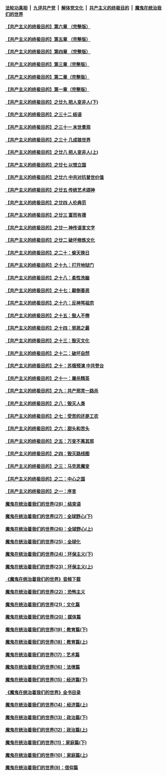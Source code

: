 ####  [法轮功真相](../../../../basic/blob/master/README.md?t=07012331) &nbsp;|&nbsp; [九评共产党](../../../../9ping.md/blob/master/README.md?t=07012331) &nbsp;|&nbsp; [解体党文化](../../../../jtdwh.md/blob/master/README.md?t=07012331)  &nbsp;|&nbsp; [共产主义的终极目的](../../../../gczydzjmd.md/blob/master/README.md?t=07012331) &nbsp;|&nbsp; [魔鬼在统治我们的世界](../../../../mgztzwmdsj.md/blob/master/README.md?t=07012331) 

#### [【共产主义的终极目的】第六章 （完整版）](../pages/nsc422/n11428913.md?t=07012331) 

#### [【共产主义的终极目的】第五章 （完整版）](../pages/nsc422/n11428912.md?t=07012331) 

#### [【共产主义的终极目的】第四章 （完整版）](../pages/nsc422/n11428907.md?t=07012331) 

#### [【共产主义的终极目的】第三章（完整版）](../pages/nsc422/n11428848.md?t=07012331) 

#### [【共产主义的终极目的】第二章（完整版）](../pages/nsc422/n11428831.md?t=07012331) 

#### [【共产主义的终极目的】第一章（完整版）](../pages/nsc422/n11417651.md?t=07012331) 

#### [【共产主义的终极目的】之廿九 把人变非人(下)](../pages/nsc422/n11344140.md?t=07012331) 

#### [【共产主义的终极目的】之三十二 结语](../pages/nsc422/n11360535.md?t=07012331) 

#### [【共产主义的终极目的】之三十一 末世景观](../pages/nsc422/n11351129.md?t=07012331) 

#### [【共产主义的终极目的】之三十 几成狼世界](../pages/nsc422/n11348280.md?t=07012331) 

#### [【共产主义的终极目的】之廿八 把人变非人(上)](../pages/nsc422/n11340492.md?t=07012331) 

#### [【共产主义的终极目的】之廿七 以恨立国](../pages/nsc422/n11336944.md?t=07012331) 

#### [【共产主义的终极目的】之廿六 中共对抗普世价值](../pages/nsc422/n11324785.md?t=07012331) 

#### [【共产主义的终极目的】之廿五 传统艺术颂神](../pages/nsc422/n11296396.md?t=07012331) 

#### [【共产主义的终极目的】之廿四 人伦典范](../pages/nsc422/n11296397.md?t=07012331) 

#### [【共产主义的终极目的】之廿三 富而有德](../pages/nsc422/n11283598.md?t=07012331) 

#### [【共产主义的终极目的】之廿一 神传语言文字](../pages/nsc422/n11263265.md?t=07012331) 

#### [【共产主义的终极目的】之廿二 破坏修炼文化](../pages/nsc422/n11245728.md?t=07012331) 

#### [【共产主义的终极目的】之二十：偷天换日](../pages/nsc422/n11238846.md?t=07012331) 

#### [【共产主义的终极目的】之十九：打开地狱门](../pages/nsc422/n11206376.md?t=07012331) 

#### [【共产主义的终极目的】之十八：柔性洗脑](../pages/nsc422/n11199994.md?t=07012331) 

#### [【共产主义的终极目的】之十七：颠倒善恶](../pages/nsc422/n11179782.md?t=07012331) 

#### [【共产主义的终极目的】之十六：反神骂祖宗](../pages/nsc422/n11166798.md?t=07012331) 

#### [【共产主义的终极目的】之十五：毁人不倦](../pages/nsc422/n11166792.md?t=07012331) 

#### [【共产主义的终极目的】之十四：邪恶之最](../pages/nsc422/n11150249.md?t=07012331) 

#### [【共产主义的终极目的】之十三：毁灭文化](../pages/nsc422/n11135227.md?t=07012331) 

#### [【共产主义的终极目的】之十二：破坏自然](../pages/nsc422/n11135214.md?t=07012331) 

#### [【共产主义的终极目的】之十：苏俄预演 中共登台](../pages/nsc422/n11118424.md?t=07012331) 

#### [【共产主义的终极目的】之十一：屠杀精英](../pages/nsc422/n11118442.md?t=07012331) 

#### [【共产主义的终极目的】之九：共产邪灵一路杀](../pages/nsc422/n11114139.md?t=07012331) 

#### [【共产主义的终极目的】之八：毁灭人类](../pages/nsc422/n11108503.md?t=07012331) 

#### [【共产主义的终极目的】之七：受苦的还是工农](../pages/nsc422/n11101809.md?t=07012331) 

#### [【共产主义的终极目的】之六：甜头和苦头](../pages/nsc422/n11096971.md?t=07012331) 

#### [【共产主义的终极目的】之五：万变不离其邪](../pages/nsc422/n11091285.md?t=07012331) 

#### [【共产主义的终极目的】之四：毁灭路线图](../pages/nsc422/n11086284.md?t=07012331) 

#### [【共产主义的终极目的】之三：马克思魔变](../pages/nsc422/n11061941.md?t=07012331) 

#### [【共产主义的终极目的】之二：中心之国](../pages/nsc422/n11047728.md?t=07012331) 

#### [【共产主义的终极目的】之一：序言](../pages/nsc422/n11086077.md?t=07012331) 

#### [魔鬼在统治着我们的世界(28)：结束语](../pages/nsc422/n10936246.md?t=07012331) 

#### [魔鬼在统治着我们的世界(27)：全球野心(下)](../pages/nsc422/n10928319.md?t=07012331) 

#### [魔鬼在统治着我们的世界(26)：全球野心(上)](../pages/nsc422/n10900318.md?t=07012331) 

#### [魔鬼在统治着我们的世界(25)：全球化](../pages/nsc422/n10788205.md?t=07012331) 

#### [魔鬼在统治着我们的世界(24)：环保主义(下)](../pages/nsc422/n10695307.md?t=07012331) 

#### [魔鬼在统治着我们的世界(23)：环保主义(上)](../pages/nsc422/n10688613.md?t=07012331) 

#### [《魔鬼在统治着我们的世界》音频下载](../pages/nsc422/n10635553.md?t=07012331) 

#### [魔鬼在统治着我们的世界(22)：恐怖主义](../pages/nsc422/n10614727.md?t=07012331) 

#### [魔鬼在统治着我们的世界(21)：文化篇](../pages/nsc422/n10597706.md?t=07012331) 

#### [魔鬼在统治着我们的世界(20)：媒体篇](../pages/nsc422/n10586579.md?t=07012331) 

#### [魔鬼在统治着我们的世界(19)：教育篇(下)](../pages/nsc422/n10564808.md?t=07012331) 

#### [魔鬼在统治着我们的世界(18)：教育篇(上)](../pages/nsc422/n10526970.md?t=07012331) 

#### [魔鬼在统治着我们的世界(17)：艺术篇](../pages/nsc422/n10499093.md?t=07012331) 

#### [魔鬼在统治着我们的世界(16)：法律篇](../pages/nsc422/n10485969.md?t=07012331) 

#### [魔鬼在统治着我们的世界(15)：经济篇(下)](../pages/nsc422/n10469975.md?t=07012331) 

#### [《魔鬼在统治着我们的世界》全书目录](../pages/nsc422/n10464261.md?t=07012331) 

#### [魔鬼在统治着我们的世界(14)：经济篇(上)](../pages/nsc422/n10457370.md?t=07012331) 

#### [魔鬼在统治着我们的世界(13)：政治篇(下)](../pages/nsc422/n10448270.md?t=07012331) 

#### [魔鬼在统治着我们的世界(12)：政治篇(上)](../pages/nsc422/n10444576.md?t=07012331) 

#### [魔鬼在统治着我们的世界(11)：家庭篇(下)](../pages/nsc422/n10440961.md?t=07012331) 

#### [魔鬼在统治着我们的世界(10)：家庭篇(上)](../pages/nsc422/n10435448.md?t=07012331) 

#### [魔鬼在统治着我们的世界(9)：信仰篇](../pages/nsc422/n10432159.md?t=07012331) 

